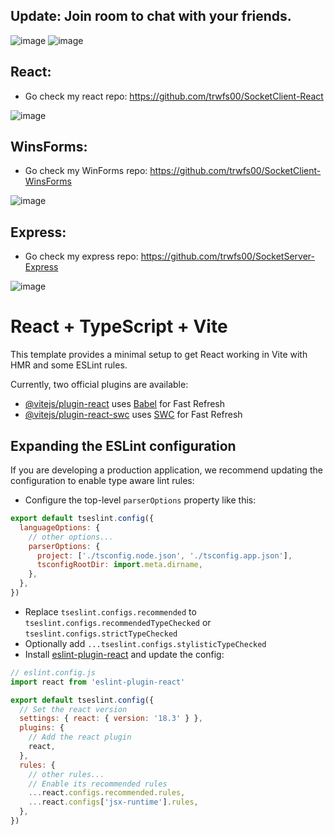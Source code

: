 ## Update: Join room to chat with your friends.
![image](https://github.com/user-attachments/assets/b1c73db0-191a-4da7-a00f-cb0a9cf65d50)
![image](https://github.com/user-attachments/assets/49ef2f22-030d-4b63-bd8b-fca190208557)

## React:
- Go check my react repo: https://github.com/trwfs00/SocketClient-React

![image](https://github.com/user-attachments/assets/98595559-ba4a-44b2-8265-26742bd13bd0)

## WinsForms:
- Go check my WinForms repo: https://github.com/trwfs00/SocketClient-WinsForms

![image](https://github.com/user-attachments/assets/2bddc1bd-b851-478f-a2f9-44d67df94579)

## Express:
- Go check my express repo: https://github.com/trwfs00/SocketServer-Express
  
![image](https://github.com/user-attachments/assets/395cd84d-4ff4-41b0-9441-3a3e5a6d7bf9)


# React + TypeScript + Vite

This template provides a minimal setup to get React working in Vite with HMR and some ESLint rules.

Currently, two official plugins are available:

- [@vitejs/plugin-react](https://github.com/vitejs/vite-plugin-react/blob/main/packages/plugin-react/README.md) uses [Babel](https://babeljs.io/) for Fast Refresh
- [@vitejs/plugin-react-swc](https://github.com/vitejs/vite-plugin-react-swc) uses [SWC](https://swc.rs/) for Fast Refresh

## Expanding the ESLint configuration

If you are developing a production application, we recommend updating the configuration to enable type aware lint rules:

- Configure the top-level `parserOptions` property like this:

```js
export default tseslint.config({
  languageOptions: {
    // other options...
    parserOptions: {
      project: ['./tsconfig.node.json', './tsconfig.app.json'],
      tsconfigRootDir: import.meta.dirname,
    },
  },
})
```

- Replace `tseslint.configs.recommended` to `tseslint.configs.recommendedTypeChecked` or `tseslint.configs.strictTypeChecked`
- Optionally add `...tseslint.configs.stylisticTypeChecked`
- Install [eslint-plugin-react](https://github.com/jsx-eslint/eslint-plugin-react) and update the config:

```js
// eslint.config.js
import react from 'eslint-plugin-react'

export default tseslint.config({
  // Set the react version
  settings: { react: { version: '18.3' } },
  plugins: {
    // Add the react plugin
    react,
  },
  rules: {
    // other rules...
    // Enable its recommended rules
    ...react.configs.recommended.rules,
    ...react.configs['jsx-runtime'].rules,
  },
})
```
